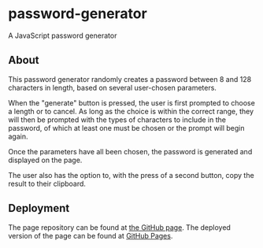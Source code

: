 # password-generator
A JavaScript password generator

## About
This password generator randomly creates a password between 8 and 128 characters in length, based on several user-chosen parameters.

When the "generate" button is pressed, the user is first prompted to choose a length or to cancel. As long as the choice is within the correct range, they will then be prompted with the types of characters to include in the password, of which at least one must be chosen or the prompt will begin again.

Once the parameters have all been chosen, the password is generated and displayed on the page.

The user also has the option to, with the press of a second button, copy the result to their clipboard.

## Deployment

The page repository can be found at [the GitHub page](https://github.com/chriseld/password-generator).
The deployed version of the page can be found at [GitHub Pages](https://chriseld.github.io/password-generator/).
